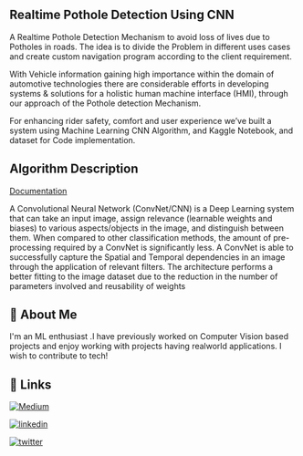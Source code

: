 
## Realtime Pothole Detection Using CNN

A Realtime Pothole Detection Mechanism to avoid loss of lives due to Potholes in roads.
The idea is to divide the Problem in different uses cases and create custom navigation program according to the client requirement.

With Vehicle information gaining high importance within the domain of automotive  technologies  there are considerable efforts in developing systems & solutions for a holistic human machine interface (HMI), through our approach of the Pothole detection Mechanism.

For enhancing rider safety, comfort and user  experience we’ve built a system using Machine Learning CNN Algorithm, and Kaggle Notebook, and dataset for Code implementation. 


## Algorithm Description

[Documentation](https://linktodocumentation)

A Convolutional Neural Network (ConvNet/CNN) is a Deep Learning system that can take
an input image, assign relevance (learnable weights and biases) to various aspects/objects in the image, and distinguish between them. When compared to other classification methods,
the amount of pre-processing required by a ConvNet is significantly less.
A ConvNet is able to successfully capture the Spatial and Temporal dependencies in an image 
through the application of relevant filters. The architecture performs a better fitting to the image dataset due to the reduction in the number of parameters involved and reusability of weights

## 🚀 About Me
I'm an ML enthusiast .I have previously worked on Computer Vision based projects and enjoy working with projects having realworld applications. I wish to contribute to tech!

  
## 🔗 Links
[![Medium](https://img.shields.io/badge/my_Medium-000?style=for-the-badge&logo=ko-fi&logoColor=white)](https://geetikakaushik2020.medium.com/)

[![linkedin](https://img.shields.io/badge/linkedin-0A66C2?style=for-the-badge&logo=linkedin&logoColor=white)](https://www.linkedin.com/in/geetika-kaushik-a111681b8/)

[![twitter](https://img.shields.io/badge/twitter-1DA1F2?style=for-the-badge&logo=twitter&logoColor=white)](https://twitter.com/GeetikaKaushik5)

  